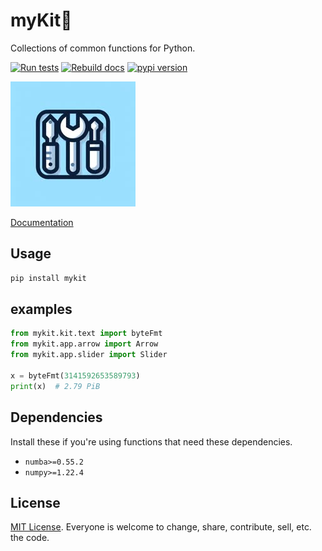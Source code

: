 # myKit🧰

Collections of common functions for Python.

[![Run tests](https://github.com/nvfp/mykit/actions/workflows/run-tests.yml/badge.svg)](https://github.com/nvfp/mykit/actions/workflows/run-tests.yml)
[![Rebuild docs](https://github.com/nvfp/mykit/actions/workflows/rebuild-docs.yml/badge.svg)](https://github.com/nvfp/mykit/actions/workflows/rebuild-docs.yml)
[![pypi version](https://img.shields.io/pypi/v/mykit?logo=pypi)](https://pypi.org/project/mykit/)

![banner](_etc/assets/banner.jpg)

[Documentation](https://nvfp.github.io/mykit)


## Usage

```sh
pip install mykit
```


## examples

```python
from mykit.kit.text import byteFmt
from mykit.app.arrow import Arrow
from mykit.app.slider import Slider

x = byteFmt(3141592653589793)
print(x)  # 2.79 PiB
```

## Dependencies

Install these if you're using functions that need these dependencies.

- `numba>=0.55.2`
- `numpy>=1.22.4`

## License

[MIT License](https://en.wikipedia.org/wiki/MIT_License). Everyone is welcome to change, share, contribute, sell, etc. the code.

